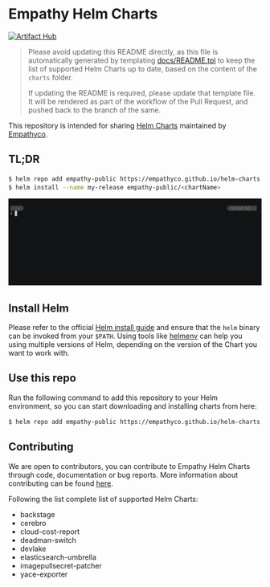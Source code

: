 # Empathy Helm Charts
[![Artifact Hub](https://img.shields.io/endpoint?url=https://artifacthub.io/badge/repository/empathyco)](https://artifacthub.io/packages/search?repo=empathyco)
> Please avoid updating this README directly, as this file is automatically generated by templating [docs/README.tpl](docs/README.tpl) to keep the list of supported Helm Charts up to date, based on the content of the `charts` folder.
>
>If updating the README is required, please update that template file. It will be rendered as part of the workflow of the Pull Request, and pushed back to the branch of the same.

This repository is intended for sharing [Helm Charts](https://helm.sh/) maintained by [Empathyco](https://www.empathy.co/).

## TL;DR
```bash
$ helm repo add empathy-public https://empathyco.github.io/helm-charts
$ helm install --name my-release empathy-public/<chartName>
```
![helm-repo-add](docs/helm-repo-add.gif )

## Install Helm

Please refer to the official [Helm install guide](https://github.com/helm/helm#install) and ensure that the `helm` binary can be invoked from your `$PATH`. Using tools like [helmenv](https://github.com/little-angry-clouds/kubernetes-binaries-managers/tree/master/cmd/helmenv) can help you using multiple versions of Helm, depending on the version of the Chart you want to work with.

## Use this repo

Run the following command to add this repository to your Helm environment, so you can start downloading and installing charts from here:
```bash
$ helm repo add empathy-public https://empathyco.github.io/helm-charts
```

## Contributing
We are open to contributors, you can contribute to Empathy Helm Charts through code, documentation or bug reports. More information about contributing can be found [here](CONTRIBUTING.md).

Following the list complete list of supported Helm Charts:

* backstage
* cerebro
* cloud-cost-report
* deadman-switch
* devlake
* elasticsearch-umbrella
* imagepullsecret-patcher
* yace-exporter